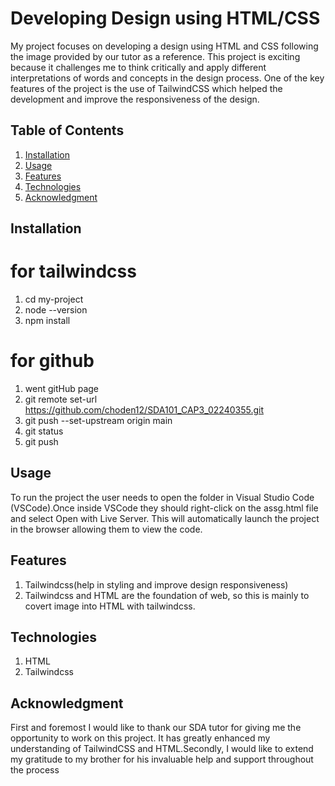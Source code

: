 # Developing Design using HTML/CSS

My project focuses on developing a design using HTML and CSS following the image provided by our tutor as a reference.
This project is exciting because it challenges me to think critically and apply different interpretations of words and 
concepts in the design process. One of the key features of the project is the use of TailwindCSS which helped the development
and improve the responsiveness of the design.

## Table of Contents

1. [Installation](#installation)
2. [Usage](#usage)
3. [Features](#features)
4. [Technologies](#technologies)
5. [Acknowledgment](#ackmowledgment)

## Installation
# for tailwindcss
1. cd my-project
2. node --version
3. npm install
# for github
1. went gitHub page
2. git remote set-url https://github.com/choden12/SDA101_CAP3_02240355.git
3. git push --set-upstream origin main
4. git status
5. git push

## Usage
To run the project the user needs to open the folder in Visual Studio Code (VSCode).Once 
inside VSCode they should right-click on the assg.html file and select Open with Live Server.
This will automatically launch the project in the browser allowing them to view the code.

## Features
1. Tailwindcss(help in styling and improve design responsiveness)
2. Tailwindcss and HTML are the foundation of web, so this is mainly to covert image into HTML with tailwindcss.

## Technologies
1. HTML
2. Tailwindcss

## Acknowledgment
First and foremost I would like to thank our SDA tutor for giving me the opportunity to work on this project.
It has greatly enhanced my understanding of TailwindCSS and HTML.Secondly, I would like to extend my gratitude 
to my brother for his invaluable help and support throughout the process


